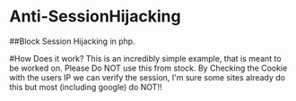 # Anti-SessionHijacking
##Block Session Hijacking in php.

#How Does it work?
This is an incredibly simple example, that is meant to be worked on. Please Do NOT use this from stock.
By Checking the Cookie with the users IP we can verify the session, I'm sure some sites already do this but most (including google) do NOT!!
